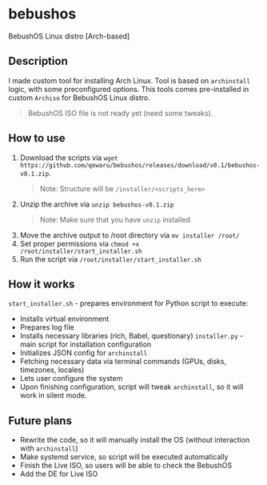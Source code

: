# bebushos
BebushOS Linux distro [Arch-based]

## Description
I made custom tool for installing Arch Linux. Tool is based on `archinstall` logic, with some preconfigured options.
This tools comes pre-installed in custom `Archiso` for BebushOS Linux distro.
> BebushOS ISO file is not ready yet (need some tweaks).

## How to use
1. Download the scripts via `wget https://github.com/qewaru/bebushos/releases/download/v0.1/bebushos-v0.1.zip`.
   > Note: Structure will be `/installer/<scripts_here>`
2. Unzip the archive via `unzip bebushos-v0.1.zip`
   > Note: Make sure that you have `unzip` installed
3. Move the archive output to /root directory via `mv installer /root/`
4. Set proper permissions via `chmod +x /root/installer/start_installer.sh`
5. Run the script via `/root/installer/start_installer.sh`

## How it works
`start_installer.sh` - prepares environment for Python script to execute:
  * Installs virtual environment
  * Prepares log file
  * Installs necessary libraries (rich, Babel, questionary)
`installer.py` - main script for installation configuration
  * Initializes JSON config for `archinstall`
  * Fetching necessary data via terminal commands (GPUs, disks, timezones, locales)
  * Lets user configure the system
  * Upon finishing configuration, script will tweak `archinstall`, so it will work in silent mode.

## Future plans
* Rewrite the code, so it will manually install the OS (without interaction with `archinstall`)
* Make systemd service, so script will be executed automatically
* Finish the Live ISO, so users will be able to check the BebushOS
* Add the DE for Live ISO
